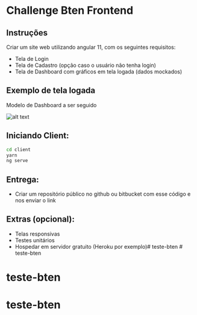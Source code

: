 # Challenge Bten Frontend

## Instruções

Criar um site web utilizando angular 11, com os seguintes requisitos:

- Tela de Login
- Tela de Cadastro (opção caso o usuário não tenha login)
- Tela de Dashboard com gráficos em tela logada (dados mockados)

## Exemplo de tela logada
Modelo de Dashboard a ser seguido


![alt text](https://res.cloudinary.com/hew4hghip/image/upload/v1619198749/geral/Challenge_bten_front.png)

## Iniciando Client:

```sh
cd client
yarn
ng serve
```

## Entrega:

- Criar um repositório público no github ou bitbucket com esse código e nos enviar o link

## Extras (opcional): 
- Telas responsivas
- Testes unitários
- Hospedar em servidor gratuito (Heroku por exemplo)#   t e s t e - b t e n  
 # teste-bten
# teste-bten
# teste-bten
